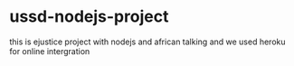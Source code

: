 # ussd-nodejs-project
this is ejustice project with nodejs and african talking and we used heroku for online intergration
